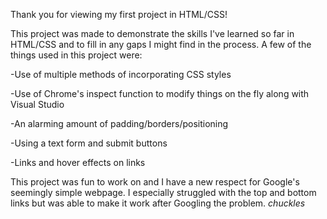 Thank you for viewing my first project in HTML/CSS!

This project was made to demonstrate the skills I've learned so far in HTML/CSS and to fill in any gaps I might find in the process. A few of the things used in this project were:

-Use of multiple methods of incorporating CSS styles

-Use of Chrome's inspect function to modify things on the fly along with Visual Studio

-An alarming amount of padding/borders/positioning

-Using a text form and submit buttons

-Links and hover effects on links

This project was fun to work on and I have a new respect for Google's seemingly simple webpage. I especially struggled with the top and bottom links but was able to make it work after Googling the problem. *chuckles*

